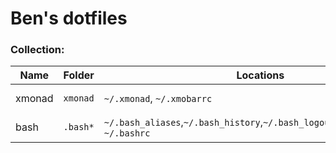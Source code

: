 # Ben's dotfiles

### Collection:

Name | Folder | Locations | System | addons
---| --- | --- | --- | ---
xmonad | `xmonad` | `~/.xmonad`, `~/.xmobarrc` | Ubuntu 14.04 | xmobar
bash | `.bash*` | `~/.bash_aliases`,`~/.bash_history`,`~/.bash_logout`,`~/.bash_profile`, `~/.bashrc` | Ubuntu 14.04 | - 
